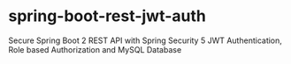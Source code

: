 # spring-boot-rest-jwt-auth
Secure Spring Boot 2 REST API with Spring Security 5 JWT Authentication, Role based Authorization and MySQL Database
